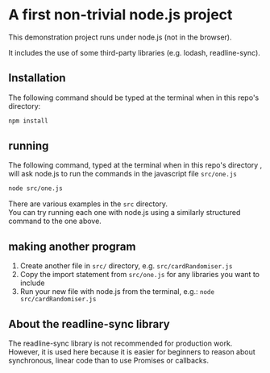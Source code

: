 # A first non-trivial node.js project

This demonstration project runs under node.js (not in the browser).

It includes the use of some third-party libraries (e.g. lodash, readline-sync).

## Installation

The following command should be typed at the terminal when in this repo's directory:

```bash
npm install
```

## running

The following command, typed at the terminal when in this repo's directory , will ask node.js to run the commands in the javascript file `src/one.js`

```bash
node src/one.js
```

There are various examples in the `src` directory.  
You can try running each one with node.js using a similarly structured command to the one above.

## making another program

1. Create another file in `src/` directory, e.g. `src/cardRandomiser.js`
2. Copy the import statement from `src/one.js` for any libraries you want to include
3. Run your new file with node.js from the terminal, e.g.: `node src/cardRandomiser.js`

## About the readline-sync library

The readline-sync library is not recommended for production work. However, it is used here because it is easier for beginners to reason about synchronous, linear code than to use Promises or callbacks.
